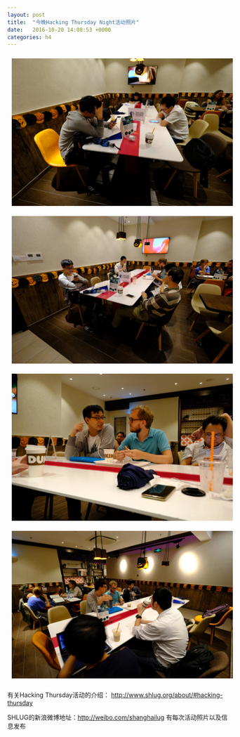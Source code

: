 ```yaml
---
layout: post
title:  "今晚Hacking Thursday Night活动照片"
date:   2016-10-20 14:08:53 +0000
categories: h4
---
```


[<img style='margin:10px;' src='https://raw.githubusercontent.com/shanghailug/res2016/master/ga20.h4/ga20_1911_1100+08.1920p.jpg'>](https://raw.githubusercontent.com/shanghailug/res2016/master/ga20.h4/ga20_1911_1100+08.JPG)
[<img style='margin:10px;' src='https://raw.githubusercontent.com/shanghailug/res2016/master/ga20.h4/ga20_1939_0300+08.1920p.jpg'>](https://raw.githubusercontent.com/shanghailug/res2016/master/ga20.h4/ga20_1939_0300+08.JPG)
[<img style='margin:10px;' src='https://raw.githubusercontent.com/shanghailug/res2016/master/ga20.h4/ga20_1941_5000+08.1920p.jpg'>](https://raw.githubusercontent.com/shanghailug/res2016/master/ga20.h4/ga20_1941_5000+08.JPG)
[<img style='margin:10px;' src='https://raw.githubusercontent.com/shanghailug/res2016/master/ga20.h4/ga20_2027_4200+08.1920p.jpg'>](https://raw.githubusercontent.com/shanghailug/res2016/master/ga20.h4/ga20_2027_4200+08.JPG)

有关Hacking Thursday活动的介绍：
http://www.shlug.org/about/#hacking-thursday

SHLUG的新浪微博地址：http://weibo.com/shanghailug 有每次活动照片以及信息发布



